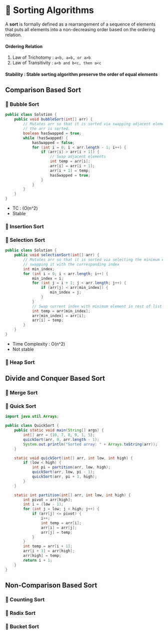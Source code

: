 # 📖 Sorting Algorithms
A **sort** is formally defined as a rearrangement of a sequence of elements that puts all elements into a non-decreasing order based on the ordering relation.

#### Ordering Relation
 1. Law of Trichotomy : `a<b, a=b, or a>b`
 2. Law of Transitivity : `a<b and b<c, then a<c`

#### **Stability** : Stable sorting algorithm preserve the order of equal elements
##  Comparison Based Sort
### 🚀 Bubble Sort
```java
public class Solution {
    public void bubbleSort(int[] arr) {
        // Mutates arr so that it is sorted via swapping adjacent elements until
        // the arr is sorted.
        boolean hasSwapped = true;
        while (hasSwapped) {
            hasSwapped = false;
            for (int i = 0; i < arr.length - 1; i++) {
                if (arr[i] > arr[i + 1]) {
                    // Swap adjacent elements
                    int temp = arr[i];
                    arr[i] = arr[i + 1];
                    arr[i + 1] = temp;
                    hasSwapped = true;
                }
            }
        }
    }
}
```
- TC : (O(n^2)
- Stable
### 🚀 Insertion Sort
### 🚀 Selection Sort
```java
public class Solution {
    public void selectionSort(int[] arr) {
        // Mutates arr so that it is sorted via selecting the minimum element and
        // swapping it with the corresponding index
        int min_index;
        for (int i = 0; i < arr.length; i++) {
            min_index = i;
            for (int j = i + 1; j < arr.length; j++) {
                if (arr[j] < arr[min_index]) {
                    min_index = j;
                }
            }
            // Swap current index with minimum element in rest of list
            int temp = arr[min_index];
            arr[min_index] = arr[i];
            arr[i] = temp;
        }
    }
}
```
- Time Complexity : O(n^2)
- Not stable
### 🚀 Heap Sort

##  Divide and Conquer Based Sort
### 🚀 Merge Sort
### 🚀 Quick Sort
```Java
import java.util.Arrays;

public class QuickSort {
    public static void main(String[] args) {
        int[] arr = {10, 7, 8, 9, 1, 5};
        quickSort(arr, 0, arr.length - 1);
        System.out.println("Sorted array: " + Arrays.toString(arr));
    }

    static void quickSort(int[] arr, int low, int high) {
        if (low < high) {
            int pi = partition(arr, low, high);
            quickSort(arr, low, pi - 1);
            quickSort(arr, pi + 1, high);
        }
    }

    static int partition(int[] arr, int low, int high) {
        int pivot = arr[high];
        int i = (low - 1);
        for (int j = low; j < high; j++) {
            if (arr[j] <= pivot) {
                i++;
                int temp = arr[i];
                arr[i] = arr[j];
                arr[j] = temp;
            }
        }
        int temp = arr[i + 1];
        arr[i + 1] = arr[high];
        arr[high] = temp;
        return i + 1;
    }
}
```

##  Non-Comparison Based Sort

### 🚀 Counting Sort
### 🚀 Radix Sort
### 🚀 Bucket Sort